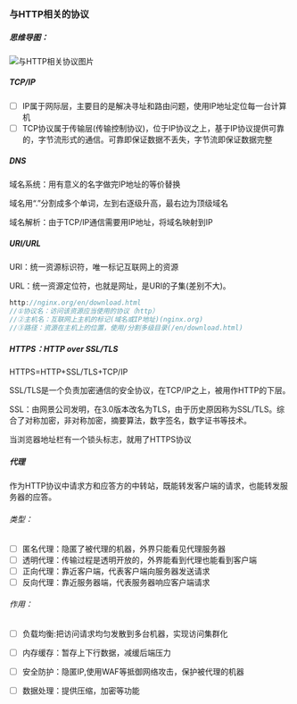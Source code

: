 ### 与HTTP相关的协议

##### 思维导图：

![与HTTP相关协议图片](C:\Users\Admin\Desktop\极客时间小册\与HTTP相关协议图片.png)

##### TCP/IP

- [ ] IP属于网际层，主要目的是解决寻址和路由问题，使用IP地址定位每一台计算机
- [ ] TCP协议属于传输层(传输控制协议)，位于IP协议之上，基于IP协议提供可靠的，字节流形式的通信。可靠即保证数据不丢失，字节流即保证数据完整

##### DNS

域名系统：用有意义的名字做完IP地址的等价替换

域名用“.”分割成多个单词，左到右逐级升高，最右边为顶级域名

域名解析：由于TCP/IP通信需要用IP地址，将域名映射到IP

##### URI/URL

URI：统一资源标识符，唯一标记互联网上的资源

URL：统一资源定位符，也就是网址，是URI的子集(差别不大)。

```javascript
http://nginx.org/en/download.html
//①协议名：访问该资源应当使用的协议（http）
//②主机名：互联网上主机的标记(域名或IP地址)(nginx.org)
//③路径：资源在主机上的位置，使用/分割多级目录(/en/download.html)
```

##### HTTPS：HTTP over SSL/TLS

HTTPS=HTTP+SSL/TLS+TCP/IP

SSL/TLS是一个负责加密通信的安全协议，在TCP/IP之上，被用作HTTP的下层。

SSL：由网景公司发明，在3.0版本改名为TLS，由于历史原因称为SSL/TLS。综合了对称加密，非对称加密，摘要算法，数字签名，数字证书等技术。

当浏览器地址栏有一个锁头标志，就用了HTTPS协议

##### 代理

作为HTTP协议中请求方和应答方的中转站，既能转发客户端的请求，也能转发服务器的应答。

###### 类型：

- [ ] 匿名代理：隐匿了被代理的机器，外界只能看见代理服务器
- [ ] 透明代理：传输过程是透明开放的，外界能看到代理也能看到客户端
- [ ] 正向代理：靠近客户端，代表客户端向服务器发送请求
- [ ] 反向代理：靠近服务器端，代表服务器响应客户端请求

###### 作用：

- [ ] 负载均衡:把访问请求均匀发散到多台机器，实现访问集群化
- [ ] 内存缓存：暂存上下行数据，减缓后端压力
- [ ] 安全防护：隐匿IP,使用WAF等抵御网络攻击，保护被代理的机器
- [ ] 数据处理：提供压缩，加密等功能



